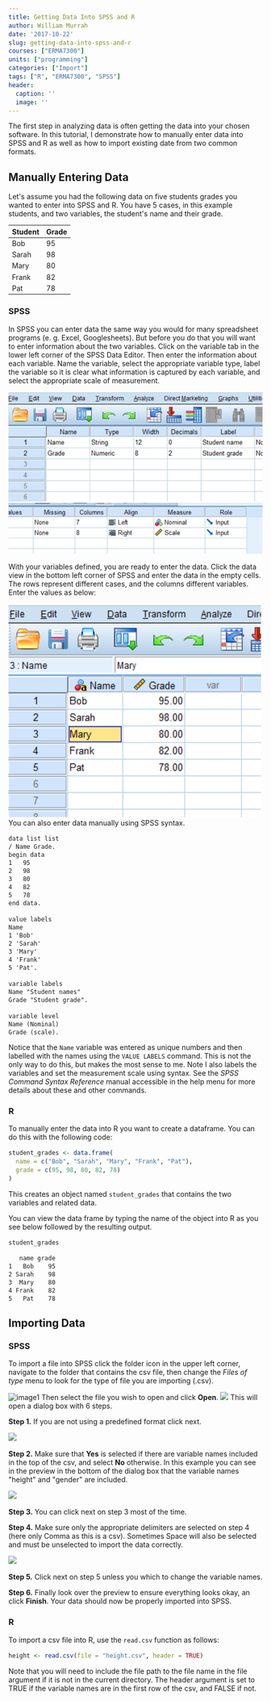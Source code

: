 ```yaml
---
title: Getting Data Into SPSS and R
author: William Murrah
date: '2017-10-22'
slug: getting-data-into-spss-and-r
courses: ["ERMA7300"]
units: ["programming"]
categories: ["Import"]
tags: ["R", "ERMA7300", "SPSS"]
header:
  caption: ''
  image: ''
---
```


The first step in analyzing data is often getting the data into your chosen software.
In this tutorial, I demonstrate how to manually enter data into SPSS and R as well as how to import existing date from two common formats.

## Manually Entering Data 

Let's assume you had the following data on five students grades you wanted to enter into SPSS and R. You have 5 cases, in this example students, and two variables, the student's name and their grade.

Student | Grade
--------|-----
Bob     | 95
Sarah   | 98
Mary    | 80
Frank   | 82
Pat     | 78

### SPSS

In SPSS you can enter data the same way you would for many spreadsheet programs (e. g. Excel, Googlesheets). 
But before you do that you will want to enter information about the two variables.
Click on the variable tab in the lower left corner of the SPSS Data Editor.
Then enter the information about each variable.
Name the variable, select the appropriate variable type, label the variable so it is clear what information is captured by each variable, and select the appropriate scale of measurement.

![](static/img/spss/manualVar.jpg)
![](static/img/spss/manualVar2.jpg)

With your variables defined, you are ready to enter the data.
Click the data view in the bottom left corner of SPSS and enter the data in the empty cells. 
The rows represent different cases, and the columns different variables.
Enter the values as below:

![](static/img/spss/manualData.png)
You can also enter data manually using SPSS syntax.

```
data list list
/ Name Grade.
begin data 
1   95
2   98
3   80
4   82
5   78
end data.

value labels 
Name
1 'Bob'
2 'Sarah'
3 'Mary'
4 'Frank'
5 'Pat'.

variable labels
Name "Student names"
Grade "Student grade".

variable level
Name (Nominal)
Grade (scale).
```

Notice that the `Name` variable was entered as unique numbers and then labelled with the names using the `VALUE LABELS` command. 
This is not the only way to do this, but makes the most sense to me.
Note I also labels the variables and set the measurement scale using syntax.
See the *SPSS Command Syntax Reference* manual accessible in the help menu for more details about these and other commands.

### R

To manually enter the data into R you want to create a dataframe.
You can do this with the following code:


```r
student_grades <- data.frame(
  name = c("Bob", "Sarah", "Mary", "Frank", "Pat"),
  grade = c(95, 98, 80, 82, 78)
)
```

This creates an object named `student_grades` that contains the two variables and related data.

You can view the data frame by typing the name of the object into R as you see below followed by the resulting output.


```r
student_grades
```

```
   name grade
1   Bob    95
2 Sarah    98
3  Mary    80
4 Frank    82
5   Pat    78
```


## Importing Data

### SPSS

To import a file into SPSS click the folder icon in the upper left corner, navigate to the folder that contains the csv file, then change the *Files of type* menu to look for the type of file you are importing (.csv). 

![image1](/img/spss/importcsv1.jpg)
Then select the file you wish to open and click **Open**.
![](/img/spss/importcsv2.jpg)
This will open a dialog box with 6 steps. 

**Step 1.** If you are not using a predefined format click next.

![](/img/spss/importcsv3.jpg)

**Step 2.** Make sure that **Yes** is selected if there are variable names included in the top of the csv, and select **No** otherwise.
In this example you can see in the preview in the bottom of the dialog box that the variable names "height" and "gender" are included.

![](/img/spss/importcsv4.jpg)

**Step 3.** You can click next on step 3 most of the time.

 
**Step 4.** Make sure only the appropriate delimiters are selected on step 4 (here only Comma as this is a csv). Sometimes Space will also be selected and must be unselected to import the data correctly.

![](/img/spss/importcsv5.jpg)


**Step 5.** Click next on step 5 unless you which to change the variable names.

**Step 6.** Finally look over the preview to ensure everything looks okay, an click **Finish**. 
Your data should now be properly imported into SPSS.

### R

To import a csv file into R, use the `read.csv` function as follows:


```r
height <- read.csv(file = "height.csv", header = TRUE)
```

Note that you will need to include the file path to the file name in the file argument if it is not in the current directory. 
The header argument is set to TRUE if the variable names are in the first row of the csv, and FALSE if not.

